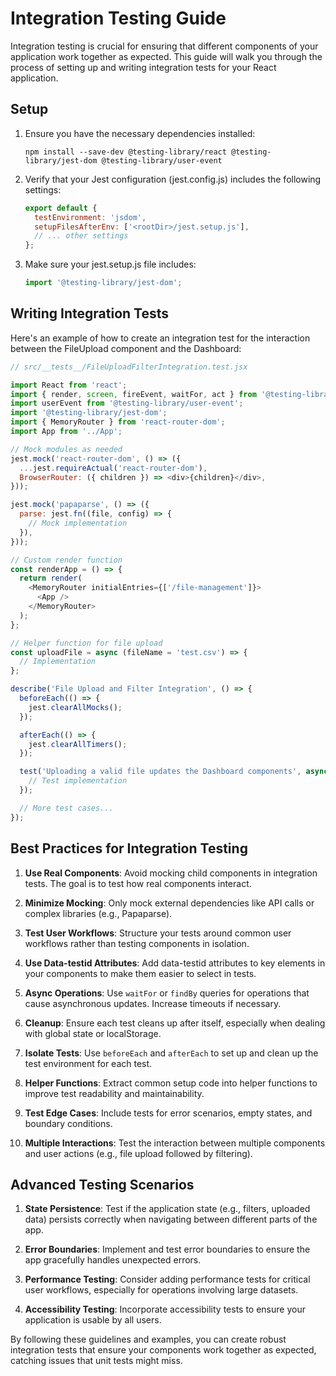 # Integration Testing Guide

Integration testing is crucial for ensuring that different components of your application work together as expected. This guide will walk you through the process of setting up and writing integration tests for your React application.

## Setup

1. Ensure you have the necessary dependencies installed:
   ```
   npm install --save-dev @testing-library/react @testing-library/jest-dom @testing-library/user-event
   ```

2. Verify that your Jest configuration (jest.config.js) includes the following settings:
   ```javascript
   export default {
     testEnvironment: 'jsdom',
     setupFilesAfterEnv: ['<rootDir>/jest.setup.js'],
     // ... other settings
   };
   ```

3. Make sure your jest.setup.js file includes:
   ```javascript
   import '@testing-library/jest-dom';
   ```

## Writing Integration Tests

Here's an example of how to create an integration test for the interaction between the FileUpload component and the Dashboard:

```javascript
// src/__tests__/FileUploadFilterIntegration.test.jsx

import React from 'react';
import { render, screen, fireEvent, waitFor, act } from '@testing-library/react';
import userEvent from '@testing-library/user-event';
import '@testing-library/jest-dom';
import { MemoryRouter } from 'react-router-dom';
import App from '../App';

// Mock modules as needed
jest.mock('react-router-dom', () => ({
  ...jest.requireActual('react-router-dom'),
  BrowserRouter: ({ children }) => <div>{children}</div>,
}));

jest.mock('papaparse', () => ({
  parse: jest.fn((file, config) => {
    // Mock implementation
  }),
}));

// Custom render function
const renderApp = () => {
  return render(
    <MemoryRouter initialEntries={['/file-management']}>
      <App />
    </MemoryRouter>
  );
};

// Helper function for file upload
const uploadFile = async (fileName = 'test.csv') => {
  // Implementation
};

describe('File Upload and Filter Integration', () => {
  beforeEach(() => {
    jest.clearAllMocks();
  });

  afterEach(() => {
    jest.clearAllTimers();
  });

  test('Uploading a valid file updates the Dashboard components', async () => {
    // Test implementation
  });

  // More test cases...
});
```

## Best Practices for Integration Testing

1. **Use Real Components**: Avoid mocking child components in integration tests. The goal is to test how real components interact.

2. **Minimize Mocking**: Only mock external dependencies like API calls or complex libraries (e.g., Papaparse).

3. **Test User Workflows**: Structure your tests around common user workflows rather than testing components in isolation.

4. **Use Data-testid Attributes**: Add data-testid attributes to key elements in your components to make them easier to select in tests.

5. **Async Operations**: Use `waitFor` or `findBy` queries for operations that cause asynchronous updates. Increase timeouts if necessary.

6. **Cleanup**: Ensure each test cleans up after itself, especially when dealing with global state or localStorage.

7. **Isolate Tests**: Use `beforeEach` and `afterEach` to set up and clean up the test environment for each test.

8. **Helper Functions**: Extract common setup code into helper functions to improve test readability and maintainability.

9. **Test Edge Cases**: Include tests for error scenarios, empty states, and boundary conditions.

10. **Multiple Interactions**: Test the interaction between multiple components and user actions (e.g., file upload followed by filtering).

## Advanced Testing Scenarios

1. **State Persistence**: Test if the application state (e.g., filters, uploaded data) persists correctly when navigating between different parts of the app.

2. **Error Boundaries**: Implement and test error boundaries to ensure the app gracefully handles unexpected errors.

3. **Performance Testing**: Consider adding performance tests for critical user workflows, especially for operations involving large datasets.

4. **Accessibility Testing**: Incorporate accessibility tests to ensure your application is usable by all users.

By following these guidelines and examples, you can create robust integration tests that ensure your components work together as expected, catching issues that unit tests might miss.